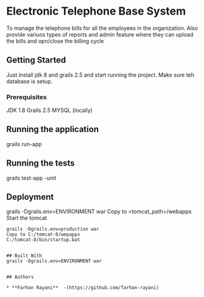 # Electronic Telephone Base System

To manage the telephone bills for all the employees in the organization. Also provide variuos types of reports and admin feature where they can upload the bills and opn/close the billing cycle

## Getting Started

Just install jdk 8 and grails 2.5 and start running the project. Make sure teh database is setup.

### Prerequisites

JDK 1.8
Grails 2.5
MYSQL (locally)

## Running the application

grails run-app

## Running the tests

grails test-app -unit

## Deployment

grails -Dgrails.env=ENVIRONMENT war
Copy to <tomcat_path>/webapps
Start the tomcat

```
grails -Dgrails.env=production war
Copy to C:/tomcat-8/wepapps
C:/tomcat-8/bin/startup.bat


## Built With
grails -Dgrails.env=ENVIRONMENT war


## Authors

* **Farhan Rayani**  -(https://github.com/farhan-rayani)

